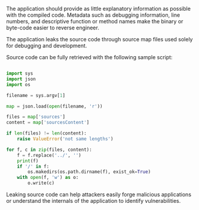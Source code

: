 The application should provide as little explanatory information as possible with the compiled code. Metadata such as debugging information, line numbers, and descriptive function or method names make the binary or byte-code easier to reverse engineer.

The application leaks the source code through source map files used solely for debugging and development.

Source code can be fully retrieved with the following sample script:

```python

import sys
import json
import os

filename = sys.argv[1]

map = json.load(open(filename, 'r'))

files = map['sources']
content = map['sourcesContent']

if len(files) != len(content):
    raise ValueError('not same lengths')

for f, c in zip(files, content):
    f = f.replace('../', '')
    print(f)
    if '/' in f:
        os.makedirs(os.path.dirname(f), exist_ok=True)
    with open(f, 'w') as o:
        o.write(c)
```

Leaking source code can help attackers easily forge malicious applications or understand the internals of the application to identify vulnerabilities.
